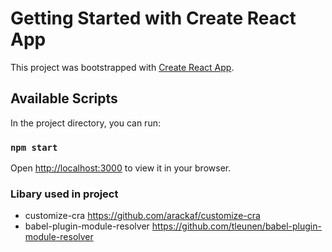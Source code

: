 # Getting Started with Create React App

This project was bootstrapped with [Create React App](https://github.com/facebook/create-react-app).

## Available Scripts

In the project directory, you can run:

### `npm start`

Open [http://localhost:3000](http://localhost:3000) to view it in your browser.

### Libary used in project

- customize-cra https://github.com/arackaf/customize-cra
- babel-plugin-module-resolver https://github.com/tleunen/babel-plugin-module-resolver

